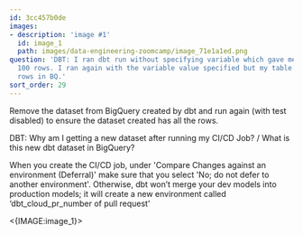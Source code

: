 ```yaml
---
id: 3cc457b0de
images:
- description: 'image #1'
  id: image_1
  path: images/data-engineering-zoomcamp/image_71e1a1ed.png
question: 'DBT: I ran dbt run without specifying variable which gave me a table of
  100 rows. I ran again with the variable value specified but my table still has 100
  rows in BQ.'
sort_order: 29
---
```


Remove the dataset from BigQuery created by dbt and run again (with test disabled) to ensure the dataset created has all the rows.

DBT: Why am I getting a new dataset after running my CI/CD Job? / What is this new dbt dataset in BigQuery?

When you create the CI/CD job, under 'Compare Changes against an environment (Deferral)' make sure that you select 'No; do not defer to another environment'. Otherwise, dbt won’t merge your dev models into production models; it will create a new environment called ‘dbt_cloud_pr_number of pull request’

<{IMAGE:image_1}>

